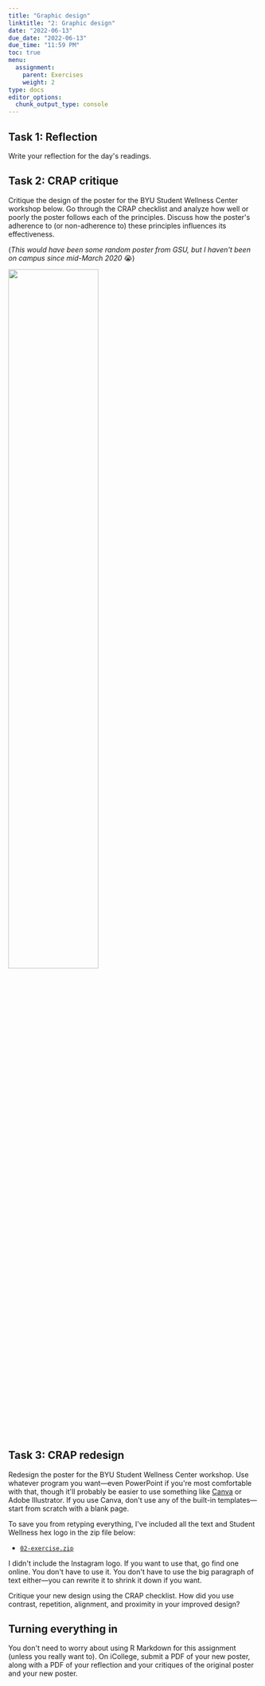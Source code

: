 ```yaml
---
title: "Graphic design"
linktitle: "2: Graphic design"
date: "2022-06-13"
due_date: "2022-06-13"
due_time: "11:59 PM"
toc: true
menu:
  assignment:
    parent: Exercises
    weight: 2
type: docs
editor_options: 
  chunk_output_type: console
---
```


## Task 1: Reflection

Write your reflection for the day's readings.

## Task 2: CRAP critique

Critique the design of the poster for the BYU Student Wellness Center workshop below. Go through the CRAP checklist and analyze how well or poorly the poster follows each of the principles. Discuss how the poster's adherence to (or non-adherence to) these principles influences its effectiveness.

(*This would have been some random poster from GSU, but I haven't been on campus since mid-March 2020* 😭)

<img src="../../../../../../../img/assignments/student-wellness.jpg" width="60%" />


## Task 3: CRAP redesign

Redesign the poster for the BYU Student Wellness Center workshop. Use whatever program you want—even PowerPoint if you're most comfortable with that, though it'll probably be easier to use something like [Canva](https://www.canva.com/) or Adobe Illustrator. If you use Canva, don't use any of the built-in templates—start from scratch with a blank page.

To save you from retyping everything, I've included all the text and Student Wellness hex logo in the zip file below:

- [<i class="fas fa-file-archive"></i> `02-exercise.zip`](/projects/02-exercise.zip)

I didn't include the Instagram logo. If you want to use that, go find one online. You don't have to use it. You don't have to use the big paragraph of text either—you can rewrite it to shrink it down if you want.

Critique your new design using the CRAP checklist. How did you use contrast, repetition, alignment, and proximity in your improved design?


## Turning everything in

You don't need to worry about using R Markdown for this assignment (unless you really want to). On iCollege, submit a PDF of your new poster, along with a PDF of your reflection and your critiques of the original poster and your new poster.
